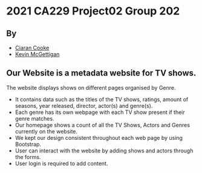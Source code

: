 # 2021 CA229 Project02 Group 202
## By 
+ [Ciaran Cooke](https://gitlab.computing.dcu.ie/cookec9)
+ [Kevin McGettigan](https://gitlab.computing.dcu.ie/mcgettk3)

## Our Website is a metadata website for TV shows.
The website displays shows on different pages organised by Genre.
+ It contains data such as the titles of the TV shows, ratings, amount of seasons, year released, director, actor(s) and genre(s).
+ Each genre has its own webpage with each TV show present if their genre matches.
+ Our homepage shows a count of all the TV Shows, Actors and Genres currently on the website.
+ We kept our design consistent throughout each web page by using Bootstrap.
+ User can interact with the website by adding shows and actors through the forms.
+ User login is required to add content.
